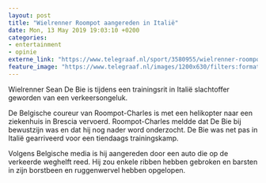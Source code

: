 ```yaml
---
layout: post
title: "Wielrenner Roompot aangereden in Italië"
date: Mon, 13 May 2019 19:03:10 +0200
categories: 
- entertainment 
- opinie 
externe_link: "https://www.telegraaf.nl/sport/3580955/wielrenner-roompot-aangereden-in-italie"
feature_image: "https://www.telegraaf.nl/images/1200x630/filters:format(jpeg):quality(80)/cdn-kiosk-api.telegraaf.nl/e58256f8-75a1-11e9-a5e1-02d1dbdc35d1.jpg"
---
```


<p class="intro">Wielrenner Sean De Bie is tijdens een trainingsrit in Italië slachtoffer geworden van een verkeersongeluk.</p> <p>De Belgische coureur van Roompot-Charles is met een helikopter naar een ziekenhuis in Brescia vervoerd. Roompot-Charles meldde dat De Bie bij bewustzijn was en dat hij nog nader word onderzocht. De Bie was net pas in Italië gearriveerd voor een tiendaags trainingskamp.</p><p>Volgens Belgische media is hij aangereden door een auto die op de verkeerde weghelft reed. Hij zou enkele ribben hebben gebroken en barsten in zijn borstbeen en ruggenwervel hebben opgelopen.</p>
